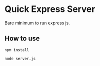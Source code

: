 # Quick Express Server

Bare minimum to run express js.

## How to use

```
npm install

node server.js
```
